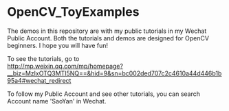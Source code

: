 # OpenCV_ToyExamples
The demos in this repository are with my public tutorials in my Wechat Public Account.
Both the tutorials and demos are designed for OpenCV beginners. I hope you will have fun!

To see the tutorials, go to    
http://mp.weixin.qq.com/mp/homepage?__biz=MzIxOTQ3MTI5NQ==&hid=9&sn=bc002ded707c2c4610a44d446b1b95a4#wechat_redirect

To follow my Public Account and see other tutorials, you can search Account name 'SaoYan' in Wechat.
